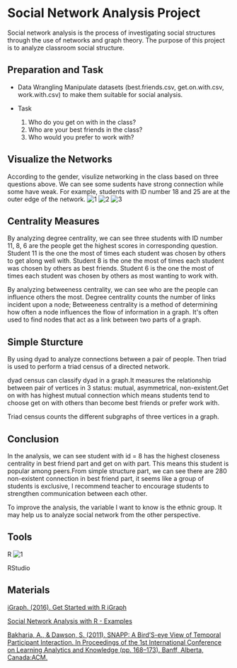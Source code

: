# Social Network Analysis Project

Social network analysis is the process of investigating social structures through the use of networks and graph theory. The purpose of this project is to analyze classroom social structure.

## Preparation and Task

* Data Wrangling
  Manipulate datasets (best.friends.csv, get.on.with.csv, work.with.csv) to make them suitable for social analysis. 
  
* Task
  1. Who do you get on with in the class?  
  2. Who are your best friends in the class?  
  3. Who would you prefer to work with? 

## Visualize the Networks

According to the gender, visulize networking in the class based on three questions above. We can see some sudents have strong connection while some have weak. For example, students with ID number 18 and 25 are at the outer edge of the network.
![1](https://user-images.githubusercontent.com/70673374/121748469-a5488880-cace-11eb-8e37-21b532bf69fa.png)
![2](https://user-images.githubusercontent.com/70673374/121748488-b2657780-cace-11eb-835a-e5939fcb3229.png)
![3](https://user-images.githubusercontent.com/70673374/121748496-b5606800-cace-11eb-94bb-f141e72eb07f.png)

## Centrality Measures

By analyzing degree centrality, we can see three students with ID number 11, 8, 6 are the people get the highest scores in corresponding question. Student 11 is the one the most of times each student was chosen by others to get along well with. Student 8 is the one the most of times each student was chosen by others as best friends. Student 6 is the  one the most of times each student was chosen by others as most wanting to work with.

By analyzing betweeness centrality, we can see who are the people can influence others the most. Degree centrality counts the number of links incident upon a node; Betweeness centrality is a method of determining how often a node influences the flow of information in a graph. It's often used to find nodes that act as a link between two parts of a graph.

## Simple Sturcture

By using dyad to analyze connections between a pair of people. Then triad is used to perform a triad census of a directed network. 

dyad census can classify dyad in a graph.It measures the relationship between pair of vertices in 3 status: mutual, asymmetrical, non-existent.Get on with has highest mutual connection which means students tend to choose get on with others than become best friends or prefer work with.

Triad census counts the different subgraphs of three vertices in a graph.

## Conclusion

In the analysis, we can see student with id = 8 has the highest closeness centrality in best friend part and get on with part. This means this student is popular among peers.From simple structure part, we can see there are 280 non-existent connection in best friend part, it seems like a group of students is exclusive, I recommend teacher to encourage students to strengthen communication between each other.

To improve the analysis, the variable I want to know is the ethnic group. It may help us to analyze social network from the other perspective.


## Tools 

R
![1](https://user-images.githubusercontent.com/70673374/121748463-a37ec500-cace-11eb-8f8f-1b3fafaf1109.png)

RStudio

## Materials

[iGraph. (2016). Get Started with R iGraph](http://igraph.org/r/#docs)

[Social Network Analysis with R - Examples](https://www.youtube.com/watch?v=0xsM0MbRPGE)

[Bakharia, A., & Dawson, S. (2011). SNAPP: A Bird’S-eye View of Temporal Participant Interaction. In Proceedings of the 1st International Conference on Learning Analytics and Knowledge (pp. 168–173). Banff, Alberta, Canada:ACM.](https://doi.org/10.1145/2090116.2090144)
